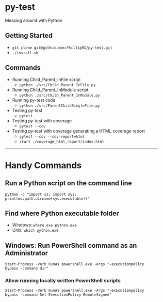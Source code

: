 # py-test

Messing around with Python

## Getting Started

- `git clone git@github.com:PhillipRC/py-test.git`
- `./install.sh`

## Commands
- Running Child_Parent_InFile script
  - `python ./src/Child_Parent_InFile.py`
- Running Child_Parent_InModule script
  - `python ./src/Child_Parent_InModule.py`
- Running py-test code
  - `python ./src/ParentChildSingleFile.py`
- Testing py-test
  - `pytest`
- Testing py-test with coverage
  - `pytest --cov`
- Testing py-test with coverage generating a HTML coverage report
  - `pytest --cov --cov-report=html`
  - `start ./coverage_html_report/index.html`

---

# Handy Commands

## Run a Python script on the command line
`python -c "import os; import sys; print(os.path.dirname(sys.executable))"`

## Find where Python executable folder
- Windows: `where.exe python.exe`
- Unix: `which python.exe`

## Windows: Run PowerShell command as an Administrator
`Start-Process -Verb RunAs powershell.exe -Args "-executionpolicy bypass -command dir"`

### Allow running locally written PowerShell scripts
`Start-Process -Verb RunAs powershell.exe -Args "-executionpolicy bypass -command Set-ExecutionPolicy RemoteSigned"`